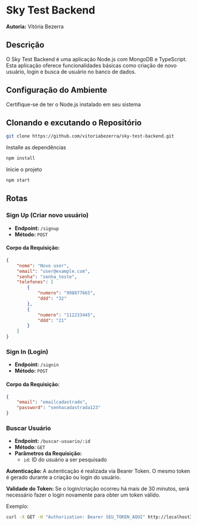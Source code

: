 # Sky Test Backend

**Autoria:** Vitória Bezerra

## Descrição

O Sky Test Backend é uma aplicação Node.js com MongoDB e TypeScript. Esta aplicação oferece funcionalidades básicas como criação de novo usuário, login e busca de usuário no banco de dados.

## Configuração do Ambiente

Certifique-se de ter o Node.js instalado em seu sistema

## Clonando e excutando o Repositório

```bash
git clone https://github.com/vitoriabezerra/sky-test-backend.git
```

Installe as dependências

```bash
npm install
```

Inicie o projeto

```bash
npm start
```

## Rotas

### Sign Up (Criar novo usuário)

-   **Endpoint:** `/signup`
-   **Método:** `POST`

#### Corpo da Requisição:

```json
{
    "nome": "Novo user",
    "email": "user@example.com",
    "senha": "senha_teste",
    "telefones": [
        {
            "numero": "998877665",
            "ddd": "32"
        },
        {
            "numero": "112233445",
            "ddd": "21"
        }
    ]
}
```

### Sign In (Login)

-   **Endpoint:** `/signin`
-   **Método:** `POST`

#### Corpo da Requisição:

```json
{
    "email": "emailcadastrado",
    "password": "senhacadastrada123"
}
```

### Buscar Usuário

-   **Endpoint:** `/buscar-usuario/:id`
-   **Método:** `GET`
-   **Parâmetros da Requisição:**
    -   `id`: ID do usuário a ser pesquisado

**Autenticação:** A autenticação é realizada via Bearer Token. O mesmo token é gerado durante a criação ou login do usuário.

**Validade do Token:** Se o login/criação ocorreu há mais de 30 minutos, será necessário fazer o login novamente para obter um token válido.

Exemplo:

```bash
curl -X GET -H "Authorization: Bearer SEU_TOKEN_AQUI" http://localhost3000.com/buscar-usuario/123
```
